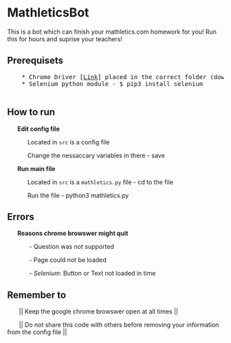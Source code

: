 # MathleticsBot

This is a bot which can finish your mathletics.com homework for you!
Run this for hours and suprise your teachers!

## Prerequisets
  <pre>
    * Chrome Driver [<a href="https://sites.google.com/a/chromium.org/chromedriver/">Link</a>] placed in the correct folder (downloads)
    * Selenium python module - $ pip3 install selenium
  </pre>
## How to run
  &nbsp;&nbsp;&nbsp;&nbsp;&nbsp;&nbsp;**Edit config file**
  
  &nbsp;&nbsp;&nbsp;&nbsp;&nbsp;&nbsp;&nbsp;&nbsp;&nbsp;&nbsp;&nbsp;&nbsp;Located in <code>src</code> is a config file
  
  &nbsp;&nbsp;&nbsp;&nbsp;&nbsp;&nbsp;&nbsp;&nbsp;&nbsp;&nbsp;&nbsp;&nbsp;Change the nessaccary variables in there - save
  
  &nbsp;&nbsp;&nbsp;&nbsp;&nbsp;&nbsp;**Run main file**
  
  &nbsp;&nbsp;&nbsp;&nbsp;&nbsp;&nbsp;&nbsp;&nbsp;&nbsp;&nbsp;&nbsp;&nbsp;Located in <code>src</code> is a <code>mathletics.py</code> file - cd to the file
  
  &nbsp;&nbsp;&nbsp;&nbsp;&nbsp;&nbsp;&nbsp;&nbsp;&nbsp;&nbsp;&nbsp;&nbsp;Run the file - python3 mathletics.py
  
  
## Errors

  &nbsp;&nbsp;&nbsp;&nbsp;&nbsp;&nbsp;**Reasons chrome browswer might quit**
  
  &nbsp;&nbsp;&nbsp;&nbsp;&nbsp;&nbsp;&nbsp;&nbsp;&nbsp;&nbsp;&nbsp;&nbsp; - Question was not supported
  
  &nbsp;&nbsp;&nbsp;&nbsp;&nbsp;&nbsp;&nbsp;&nbsp;&nbsp;&nbsp;&nbsp;&nbsp; - Page could not be loaded
  
  &nbsp;&nbsp;&nbsp;&nbsp;&nbsp;&nbsp;&nbsp;&nbsp;&nbsp;&nbsp;&nbsp;&nbsp; - *Selenium*: Button or Text not loaded in time
  
## Remember to
  &nbsp;&nbsp;&nbsp;&nbsp;&nbsp;&nbsp; || Keep the google chrome browswer open at all times ||
  
  &nbsp;&nbsp;&nbsp;&nbsp;&nbsp;&nbsp; || Do not share this code with others before removing your information from the config file ||
  
  
  
  
  

  
  
  
  